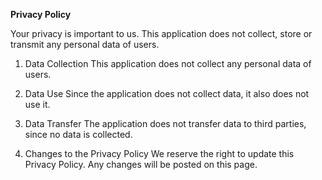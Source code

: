 **Privacy Policy**

Your privacy is important to us. This application does not collect, store or transmit any personal data of users.

1. Data Collection
This application does not collect any personal data of users.

2. Data Use
Since the application does not collect data, it also does not use it.

3. Data Transfer
The application does not transfer data to third parties, since no data is collected.

4. Changes to the Privacy Policy
We reserve the right to update this Privacy Policy. Any changes will be posted on this page.

